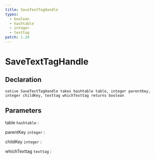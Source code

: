 ```yaml
---
title: SaveTextTagHandle
types:
  - boolean
  - hashtable
  - integer
  - texttag
patch: 1.24
---
```


# SaveTextTagHandle

## Declaration

```jass
native SaveTextTagHandle takes hashtable table, integer parentKey, integer childKey, texttag whichTexttag returns boolean
```

## Parameters
table `hashtable`
: 

parentKey `integer`
: 

childKey `integer`
: 

whichTexttag `texttag`
: 
